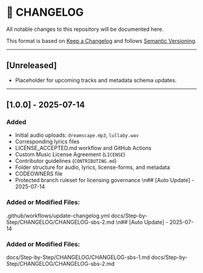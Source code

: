 # 📜 CHANGELOG

All notable changes to this repository will be documented here.

This format is based on [Keep a Changelog](https://keepachangelog.com/en/1.0.0/) and follows [Semantic Versioning](https://semver.org/spec/v2.0.0.html).

---

## [Unreleased]
- Placeholder for upcoming tracks and metadata schema updates.

---

## [1.0.0] - 2025-07-14
### Added
- Initial audio uploads: `dreamscape.mp3`, `lullaby.wav`
- Corresponding lyrics files
- LICENSE_ACCEPTED.md workflow and GitHub Actions
- Custom Music License Agreement (`LICENSE`)
- Contributor guidelines (`CONTRIBUTING.md`)
- Folder structure for audio, lyrics, license-forms, and metadata
- CODEOWNERS file
- Protected branch ruleset for licensing governance
\n## [Auto Update] - 2025-07-14
### Added or Modified Files:
.github/workflows/update-changelog.yml
docs/Step-by-Step/CHANGELOG/CHANGELOG-sbs-2.md
\n## [Auto Update] - 2025-07-14
### Added or Modified Files:
docs/Step-by-Step/CHANGELOG/CHANGELOG-sbs-1.md
docs/Step-by-Step/CHANGELOG/CHANGELOG-sbs-2.md
